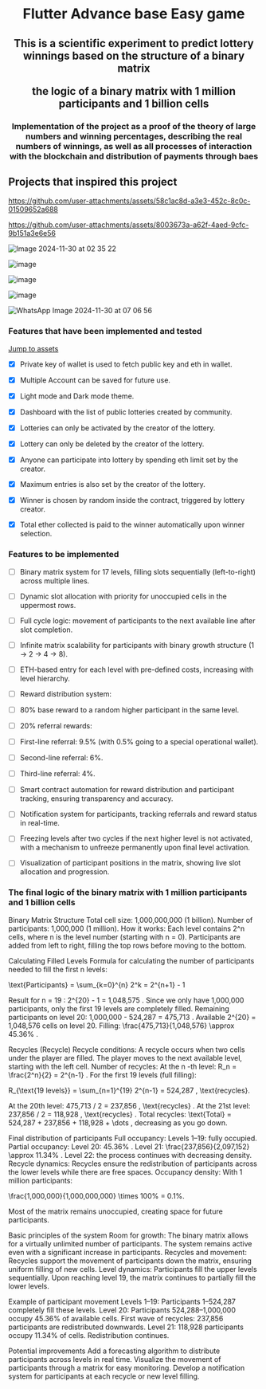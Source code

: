<h1 align="center">Flutter Advance base Easy game</h1>

<h2 align="center">This is a scientific experiment to predict lottery winnings based on the structure of a binary matrix

the logic of a binary matrix with 1 million participants and 1 billion cells </h2>

<h3 align="center">Implementation of the project as a proof of the theory of large numbers and winning percentages, describing the real numbers of winnings, as well as all processes of interaction with the blockchain and distribution of payments through baes </h3>

## Projects that inspired this project

https://github.com/user-attachments/assets/58c1ac8d-a3e3-452c-8c0c-01509652a688


https://github.com/user-attachments/assets/8003673a-a62f-4aed-9cfc-9b151a3e6e56

![Image 2024-11-30 at 02 35 22](https://github.com/user-attachments/assets/bc83c84e-a136-404f-bb50-e7e1b12886ce)

![image](https://github.com/user-attachments/assets/9827c830-0ba7-4259-9f9c-03e4612fdc90)

![image](https://github.com/user-attachments/assets/b22ca094-b357-4c67-8106-12e77d26ca82)

![image](https://github.com/user-attachments/assets/460be616-79b3-4d29-9181-e152b386c298)

![WhatsApp Image 2024-11-30 at 07 06 56](https://github.com/user-attachments/assets/eb0bae6e-7d97-43dc-b8cb-7c6c11633b31)








### Features that have been implemented and tested

[Jump to assets](https://github.com/Xatiko540/base-Easy-game/tree/master/assets)

- [x] Private key of wallet is used to fetch public key and eth in wallet.
- [x] Multiple Account can be saved for future use.
- [x] Light mode and Dark mode theme.
- [x] Dashboard with the list of public lotteries created by community.
- [x] Lotteries can only be activated by the creator of the lottery.
- [x] Lottery can only be deleted by the creator of the lottery.
- [x] Anyone can participate into lottery by spending eth limit set by the creator.
- [x] Maximum entries is also set by the creator of the lottery.
- [x] Winner is chosen by random inside the contract, triggered by lottery creator.
- [x] Total ether collected is paid to the winner automatically upon winner selection.



### Features to be implemented


- [ ]  Binary matrix system for 17 levels, filling slots sequentially (left-to-right) across multiple lines.
- [ ]  Dynamic slot allocation with priority for unoccupied cells in the uppermost rows.
- [ ] Full cycle logic: movement of participants to the next available line after slot completion.
- [ ]  Infinite matrix scalability for participants with binary growth structure (1 → 2 → 4 → 8).
- [ ]  ETH-based entry for each level with pre-defined costs, increasing with level hierarchy.
- [ ]  Reward distribution system:
- [ ] 80% base reward to a random higher participant in the same level.
- [ ]  20% referral rewards:
- [ ]  First-line referral: 9.5% (with 0.5% going to a special operational wallet).
- [ ] Second-line referral: 6%.
- [ ]  Third-line referral: 4%.
- [ ]  Smart contract automation for reward distribution and participant tracking, ensuring transparency and accuracy.
- [ ]  Notification system for participants, tracking referrals and reward status in real-time.
- [ ]  Freezing levels after two cycles if the next higher level is not activated, with a mechanism to unfreeze permanently upon final level activation.
- [ ]  Visualization of participant positions in the matrix, showing live slot allocation and progression.







### The final logic of the binary matrix with 1 million participants and 1 billion cells



Binary Matrix Structure
Total cell size: 1,000,000,000 (1 billion).
Number of participants: 1,000,000 (1 million).
How it works:
Each level contains 2^n cells, where n is the level number (starting with n = 0).
Participants are added from left to right, filling the top rows before moving to the bottom.


Calculating Filled Levels
Formula for calculating the number of participants needed to fill the first n levels:

\text{Participants} = \sum_{k=0}^{n} 2^k = 2^{n+1} - 1

Result for n = 19 :
2^{20} - 1 = 1,048,575 .
Since we only have 1,000,000 participants, only the first 19 levels are completely filled.
Remaining participants on level 20:
1,000,000 - 524,287 = 475,713 .
Available 2^{20} = 1,048,576 cells on level 20.
Filling: \frac{475,713}{1,048,576} \approx 45.36\% .

Recycles (Recycle)
Recycle conditions:
A recycle occurs when two cells under the player are filled.
The player moves to the next available level, starting with the left cell.
Number of recycles:
At the n -th level: R_n = \frac{2^n}{2} = 2^{n-1} .
For the first 19 levels (full filling):

R_{\text{19 levels}} = \sum_{n=1}^{19} 2^{n-1} = 524,287 \, \text{recycles}.

At the 20th level:
475,713 / 2 = 237,856 \, \text{recycles} .
At the 21st level:
237,856 / 2 = 118,928 \, \text{recycles} .
Total recycles:
\text{Total} = 524,287 + 237,856 + 118,928 + \dots , decreasing as you go down.

Final distribution of participants
Full occupancy:
Levels 1–19: fully occupied.
Partial occupancy:
Level 20: 45.36\% .
Level 21: \frac{237,856}{2,097,152} \approx 11.34\% .
Level 22: the process continues with decreasing density.
Recycle dynamics:
Recycles ensure the redistribution of participants across the lower levels while there are free spaces.
Occupancy density:
With 1 million participants:

\frac{1,000,000}{1,000,000,000} \times 100\% = 0.1\%.

Most of the matrix remains unoccupied, creating space for future participants.


Basic principles of the system
Room for growth:
The binary matrix allows for a virtually unlimited number of participants.
The system remains active even with a significant increase in participants.
Recycles and movement:
Recycles support the movement of participants down the matrix, ensuring uniform filling of new cells.
Level dynamics:
Participants fill the upper levels sequentially.
Upon reaching level 19, the matrix continues to partially fill the lower levels.


Example of participant movement
Levels 1–19:
Participants 1–524,287 completely fill these levels.
Level 20:
Participants 524,288–1,000,000 occupy 45.36\% of available cells.
First wave of recycles: 237,856 participants are redistributed downwards.
Level 21:
118,928 participants occupy 11.34\% of cells.
Redistribution continues.


Potential improvements
Add a forecasting algorithm to distribute participants across levels in real time.
Visualize the movement of participants through a matrix for easy monitoring.
Develop a notification system for participants at each recycle or new level filling.






